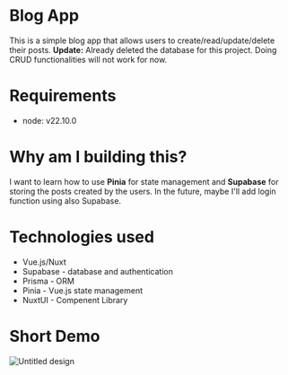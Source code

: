 # Blog App

This is a simple blog app that allows users to create/read/update/delete their posts. **Update:** Already deleted the database for this project. Doing CRUD functionalities will not work for now.

# Requirements

- node: v22.10.0

# Why am I building this?

I want to learn how to use **Pinia** for state management and **Supabase** for storing the posts created by the users. In the future, maybe I'll add login function using also Supabase.

# Technologies used
- Vue.js/Nuxt
- Supabase - database and authentication
- Prisma - ORM
- Pinia - Vue.js state management
- NuxtUI - Compenent Library

# Short Demo
![Untitled design](https://github.com/peterpardo/nuxt-blog-app/assets/57168579/3d273959-5ff4-4503-9880-738bf89350a3)

